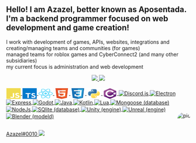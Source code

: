 ## Hello! I am Azazel, better known as Aposentada. I'm a backend programmer focused on web development and game creation!
I work with
development of games, APIs, websites, integrations and creating/managing teams and communities (for games)<br>
managed teams for roblox games and CyberConnect2 (and many other subsidiaries)<br>
my current focus is administration and web development
<div align="center">
  <a href="https://github.com/Ap0sentada">
  <img height="180em" src="https://github-readme-stats.vercel.app/api?username=Ap0sentada&show_icons=true&theme=dracula&include_all_commits=true&count_private=true"/>
  <img height="180em" src="https://github-readme-stats.vercel.app/api/top-langs/?username=Ap0sentada&layout=compact&langs_count=100&theme=dracula"/>
</div>

<div style="display: inline_block"><br>
  <img align="center" alt="Javascript" height="30" width="40" src="https://raw.githubusercontent.com/devicons/devicon/master/icons/javascript/javascript-plain.svg">
  <img align="center" alt="TypeScript" height="30" width="40" src="https://raw.githubusercontent.com/devicons/devicon/master/icons/typescript/typescript-plain.svg">
  <img align="center" alt="React" height="30" width="40" src="https://raw.githubusercontent.com/devicons/devicon/master/icons/react/react-original.svg">
  <img align="center" alt="HTML" height="30" width="40" src="https://raw.githubusercontent.com/devicons/devicon/master/icons/html5/html5-original.svg">
  <img align="center" alt="CSS" height="30" width="40" src="https://raw.githubusercontent.com/devicons/devicon/master/icons/css3/css3-original.svg">
  <img align="center" alt="Python" height="30" width="40" src="https://raw.githubusercontent.com/devicons/devicon/master/icons/python/python-original.svg">
  <img align="center" alt="Csharp" height="30" width="40" src="https://raw.githubusercontent.com/devicons/devicon/master/icons/csharp/csharp-original.svg">
  <img align="center" alt="Discord.js" height="30" width="40" src="https://cdn.jsdelivr.net/gh/devicons/devicon/icons/discordjs/discordjs-plain.svg">
  <img align="center" alt="Electron" height="30" width="40" src="https://cdn.jsdelivr.net/gh/devicons/devicon/icons/electron/electron-original.svg">
  <img align="center" alt="Express" height="30" width="40" src="https://cdn.jsdelivr.net/gh/devicons/devicon/icons/express/express-original.svg">
  <img align="center" alt="Godot" height="30" width="40" src="https://cdn.jsdelivr.net/gh/devicons/devicon/icons/godot/godot-original.svg">
  <img align="center" alt="Java" height="30" width="40" src="https://cdn.jsdelivr.net/gh/devicons/devicon/icons/java/java-original-wordmark.svg">
  <img align="center" alt="Kotlin" height="30" width="40" src="https://cdn.jsdelivr.net/gh/devicons/devicon/icons/kotlin/kotlin-original.svg">
  <img align="center" alt="Lua" height="30" width="40" src="https://cdn.jsdelivr.net/gh/devicons/devicon/icons/lua/lua-plain-wordmark.svg">
  <img align="center" alt="Mongoose (database)" height="30" width="40" src="https://cdn.jsdelivr.net/gh/devicons/devicon/icons/mongodb/mongodb-original-wordmark.svg">
  <img align="center" alt="NodeJs" height="30" width="40" src="https://cdn.jsdelivr.net/gh/devicons/devicon/icons/nodejs/nodejs-plain.svg">
  <img align="center" alt="SQlite (database)" height="30" width="40" src="https://cdn.jsdelivr.net/gh/devicons/devicon/icons/sqlite/sqlite-original.svg">
  <img align="center" alt="Unity (engine)" height="30" width="40" src="https://cdn.jsdelivr.net/gh/devicons/devicon/icons/unity/unity-original.svg">
  <img align="center" alt="Unreal (engine)" height="30" width="40" src="https://cdn.jsdelivr.net/gh/devicons/devicon/icons/unrealengine/unrealengine-original.svg">
  <img align="center" alt="Blender (modeld)" height="30" width="40" src="https://cdn.jsdelivr.net/gh/devicons/devicon/icons/blender/blender-original.svg">
  
  <img align="right" alt="pic" height="150" style="border-radius:50px;" src="https://cdn.discordapp.com/attachments/812897142242541571/1044702696227213413/a_e92084ee179fc9c239adaba999ed9cc9.gif">
</div>
  
  ##
 
<div> 
 Azazel#0010
  <a href = "mailto:akihikotsukiyama@gmail.com"><img src="https://img.shields.io/badge/Gmail-D14836?style=for-the-badge&logo=gmail&logoColor=white" target="_blank"></a>
 
</div>
